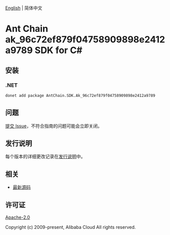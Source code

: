 [English](README.md) | 简体中文

# Ant Chain ak_96c72ef879f04758909898e2412a9789 SDK for C#

## 安装

### .NET

```bash
donet add package AntChain.SDK.Ak_96c72ef879f04758909898e2412a9789
```

## 问题

[提交 Issue](https://github.com/alipay/antchain-openapi-prod-sdk/issues/new)，不符合指南的问题可能会立即关闭。

## 发行说明

每个版本的详细更改记录在[发行说明](./ChangeLog.txt)中。

## 相关

* [最新源码](https://github.com/antchain-openapi-prod-sdk)

## 许可证

[Apache-2.0](http://www.apache.org/licenses/LICENSE-2.0)

Copyright (c) 2009-present, Alibaba Cloud All rights reserved.
